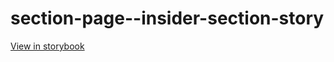 # section-page--insider-section-story

[View in storybook](https://raw.githack.com/Independent-Digital-News-and-Media-Ltd/standard-pwamp-sb/PR-381-sb/index.html?path=/story/section-page--insider-section-story)